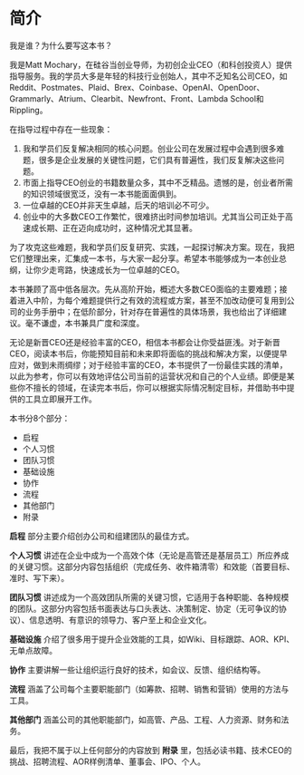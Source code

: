 # 简介

我是谁？为什么要写这本书？

我是Matt Mochary，在硅谷当创业导师，为初创企业CEO（和科创投资人）提供指导服务。我的学员大多是年轻的科技行业创始人，其中不乏知名公司CEO，如Reddit、Postmates、Plaid、Brex、Coinbase、OpenAI、OpenDoor、Grammarly、Atrium、Clearbit、Newfront、Front、Lambda School和Rippling。

在指导过程中存在一些现象：

1. 我和学员们反复解决相同的核心问题。创业公司在发展过程中会遇到很多难题，很多是企业发展的关键性问题，它们具有普遍性，我们反复解决这些问题。
2. 市面上指导CEO创业的书籍数量众多，其中不乏精品。遗憾的是，创业者所需的知识领域很宽泛，没有一本书能面面俱到。
3. 一位卓越的CEO并非天生卓越，后天的培训必不可少。
4. 创业中的大多数CEO工作繁忙，很难挤出时间参加培训。尤其当公司正处于高速成长期、正在迈向成功时，这种情况尤其显著。

为了攻克这些难题，我和学员们反复研究、实践，一起探讨解决方案。现在，我把它们整理出来，汇集成一本书，与大家一起分享。希望本书能够成为一本创业总纲，让你少走弯路，快速成长为一位卓越的CEO。

本书兼顾了高中低各层次。先从高阶开始，概述大多数CEO面临的主要难题；接着进入中阶，为每个难题提供行之有效的流程或方案，甚至不加改动便可复用到公司的业务手册中；在低阶部分，针对存在普遍性的具体场景，我也给出了详细建议。毫不谦虚，本书兼具广度和深度。

无论是新晋CEO还是经验丰富的CEO，相信本书都会让你受益匪浅。对于新晋CEO，阅读本书后，你能预知目前和未来即将面临的挑战和解决方案，以便提早应对，做到未雨绸缪；对于经验丰富的CEO，本书提供了一份最佳实践的清单，以此为参考，你可以有效地评估公司当前的运营状况和自己的个人业绩。即便是某些你不擅长的领域，在读完本书后，你可以根据实际情况制定目标，并借助书中提供的工具立即展开工作。

本书分8个部分：  
* 启程
* 个人习惯
* 团队习惯
* 基础设施
* 协作
* 流程
* 其他部门
* 附录

**启程** 部分主要介绍创办公司和组建团队的最佳方式。

**个人习惯** 讲述在企业中成为一个高效个体（无论是高管还是基层员工）所应养成的关键习惯。这部分内容包括组织（完成任务、收件箱清零）和效能（首要目标、准时、写下来）。

**团队习惯** 讲述成为一个高效团队所需的关键习惯，它适用于各种职能、各种规模的团队。这部分内容包括书面表达与口头表达、决策制定、协定（无可争议的协议）、信息透明、有意识的领导力、客户至上和企业文化。

**基础设施** 介绍了很多用于提升企业效能的工具，如Wiki、目标跟踪、AOR、KPI、无单点故障。

**协作** 主要讲解一些让组织运行良好的技术，如会议、反馈、组织结构等。

**流程** 涵盖了公司每个主要职能部门（如筹款、招聘、销售和营销）使用的方法与工具。

**其他部门** 涵盖公司的其他职能部门，如高管、产品、工程、人力资源、财务和法务。

最后，我把不属于以上任何部分的内容放到 **附录** 里，包括必读书籍、技术CEO的挑战、招聘流程、AOR样例清单、董事会、IPO、个人。
